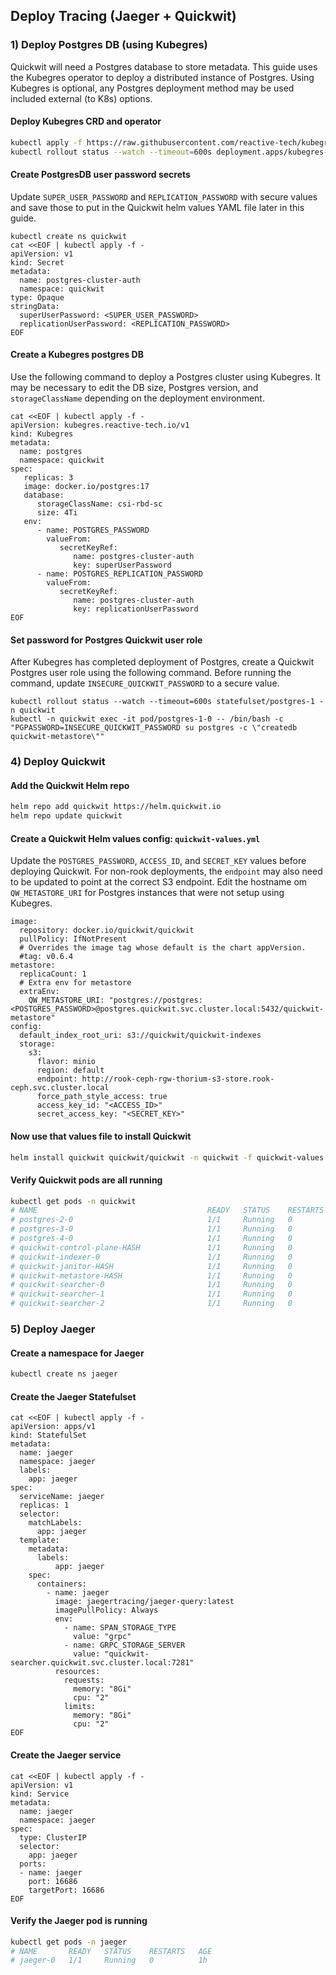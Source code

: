 ## Deploy Tracing (Jaeger + Quickwit)

### 1) Deploy Postgres DB (using Kubegres)

Quickwit will need a Postgres database to store metadata. This guide uses the Kubegres operator to deploy
a distributed instance of Postgres. Using Kubegres is optional, any Postgres deployment method may be used
included external (to K8s) options.

#### Deploy Kubegres CRD and operator

```bash
kubectl apply -f https://raw.githubusercontent.com/reactive-tech/kubegres/refs/tags/v1.19/kubegres.yaml
kubectl rollout status --watch --timeout=600s deployment.apps/kubegres-controller-manager -n kubegres-system
```

#### Create PostgresDB user password secrets

Update `SUPER_USER_PASSWORD` and `REPLICATION_PASSWORD` with secure values and save those to
put in the Quickwit helm values YAML file later in this guide.

```bash,editable
kubectl create ns quickwit
cat <<EOF | kubectl apply -f -
apiVersion: v1
kind: Secret
metadata:
  name: postgres-cluster-auth
  namespace: quickwit
type: Opaque
stringData:
  superUserPassword: <SUPER_USER_PASSWORD>
  replicationUserPassword: <REPLICATION_PASSWORD>
EOF
```

#### Create a Kubegres postgres DB

Use the following command to deploy a Postgres cluster using Kubegres. It may be necessary to edit
the DB size, Postgres version, and `storageClassName` depending on the deployment environment.

```bash,editable
cat <<EOF | kubectl apply -f -
apiVersion: kubegres.reactive-tech.io/v1
kind: Kubegres
metadata:
  name: postgres
  namespace: quickwit
spec:
   replicas: 3
   image: docker.io/postgres:17
   database:
      storageClassName: csi-rbd-sc
      size: 4Ti
   env:
      - name: POSTGRES_PASSWORD
        valueFrom:
           secretKeyRef:
              name: postgres-cluster-auth
              key: superUserPassword
      - name: POSTGRES_REPLICATION_PASSWORD
        valueFrom:
           secretKeyRef:
              name: postgres-cluster-auth
              key: replicationUserPassword
EOF
```

#### Set password for Postgres Quickwit user role

After Kubegres has completed deployment of Postgres, create a Quickwit Postgres user role using the
following command. Before running the command, update `INSECURE_QUICKWIT_PASSWORD` to a secure value.

```bash,editable
kubectl rollout status --watch --timeout=600s statefulset/postgres-1 -n quickwit
kubectl -n quickwit exec -it pod/postgres-1-0 -- /bin/bash -c "PGPASSWORD=INSECURE_QUICKWIT_PASSWORD su postgres -c \"createdb quickwit-metastore\""
```

### 4) Deploy Quickwit

#### Add the Quickwit Helm repo

```bash
helm repo add quickwit https://helm.quickwit.io
helm repo update quickwit
```

#### Create a Quickwit Helm values config: `quickwit-values.yml`

Update the `POSTGRES_PASSWORD`, `ACCESS_ID`, and `SECRET_KEY` values before deploying Quickwit.
For non-rook deployments, the `endpoint` may also need to be updated to point at the correct S3
endpoint. Edit the hostname om `QW_METASTORE_URI` for Postgres instances that were not setup using
Kubegres.

```yaml,editable
image:
  repository: docker.io/quickwit/quickwit
  pullPolicy: IfNotPresent
  # Overrides the image tag whose default is the chart appVersion.
  #tag: v0.6.4
metastore:
  replicaCount: 1
  # Extra env for metastore
  extraEnv:
    QW_METASTORE_URI: "postgres://postgres:<POSTGRES_PASSWORD>@postgres.quickwit.svc.cluster.local:5432/quickwit-metastore"
config:
  default_index_root_uri: s3://quickwit/quickwit-indexes
  storage:
    s3:
      flavor: minio
      region: default
      endpoint: http://rook-ceph-rgw-thorium-s3-store.rook-ceph.svc.cluster.local
      force_path_style_access: true
      access_key_id: "<ACCESS_ID>"
      secret_access_key: "<SECRET_KEY>"
```

#### Now use that values file to install Quickwit

```bash
helm install quickwit quickwit/quickwit -n quickwit -f quickwit-values.yml
```

#### Verify Quickwit pods are all running

```bash
kubectl get pods -n quickwit
# NAME                                      READY   STATUS    RESTARTS   AGE
# postgres-2-0                              1/1     Running   0          1h
# postgres-3-0                              1/1     Running   0          1h
# postgres-4-0                              1/1     Running   0          1h
# quickwit-control-plane-HASH               1/1     Running   0          1h
# quickwit-indexer-0                        1/1     Running   0          1h
# quickwit-janitor-HASH                     1/1     Running   0          1h
# quickwit-metastore-HASH                   1/1     Running   0          1h
# quickwit-searcher-0                       1/1     Running   0          1h
# quickwit-searcher-1                       1/1     Running   0          1h
# quickwit-searcher-2                       1/1     Running   0          1h
```

### 5) Deploy Jaeger

#### Create a namespace for Jaeger

```bash
kubectl create ns jaeger
```

#### Create the Jaeger Statefulset

```bash,editable
cat <<EOF | kubectl apply -f -
apiVersion: apps/v1
kind: StatefulSet
metadata:
  name: jaeger
  namespace: jaeger
  labels:
    app: jaeger
spec:
  serviceName: jaeger
  replicas: 1
  selector:
    matchLabels:
      app: jaeger
  template:
    metadata:
      labels:
          app: jaeger
    spec:
      containers:
        - name: jaeger
          image: jaegertracing/jaeger-query:latest
          imagePullPolicy: Always
          env:
            - name: SPAN_STORAGE_TYPE
              value: "grpc"
            - name: GRPC_STORAGE_SERVER
              value: "quickwit-searcher.quickwit.svc.cluster.local:7281"
          resources:
            requests:
              memory: "8Gi"
              cpu: "2"
            limits:
              memory: "8Gi"
              cpu: "2"
EOF
```

#### Create the Jaeger service

```bash,editable
cat <<EOF | kubectl apply -f -
apiVersion: v1
kind: Service
metadata:
  name: jaeger
  namespace: jaeger
spec:
  type: ClusterIP
  selector:
    app: jaeger
  ports:
  - name: jaeger
    port: 16686
    targetPort: 16686
EOF
```

#### Verify the Jaeger pod is running

```bash
kubectl get pods -n jaeger
# NAME       READY   STATUS    RESTARTS   AGE
# jaeger-0   1/1     Running   0          1h
```